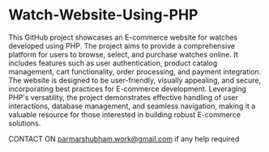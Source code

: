 # Watch-Website-Using-PHP
This GitHub project showcases an E-commerce website for watches developed using PHP. The project aims to provide a comprehensive platform for users to browse, select, and purchase watches online. It includes features such as user authentication, product catalog management, cart functionality, order processing, and payment integration. The website is designed to be user-friendly, visually appealing, and secure, incorporating best practices for E-commerce development. Leveraging PHP's versatility, the project demonstrates effective handling of user interactions, database management, and seamless navigation, making it a valuable resource for those interested in building robust E-commerce solutions.

CONTACT ON parmarshubham.work@gmail.com if any help required

